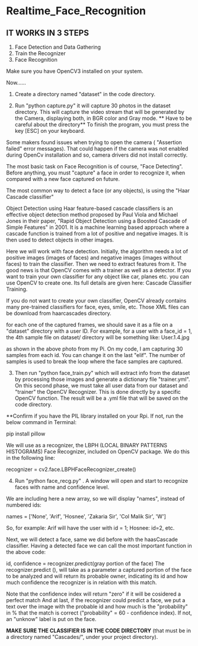 # Realtime_Face_Recognition

## IT WORKS IN 3 STEPS
1. Face Detection and Data Gathering
2. Train the Recognizer
3. Face Recognition

Make sure you have OpenCV3 installed on your system.

Now......
1. Create a directory named "dataset" in the code directory.

2. Run "python capture.py" it will capture 30 photos in the dataset directory. This will capture the video stream that will be generated by the Camera, displaying both, in BGR color and Gray mode. ** Have to be careful about the directory**
To finish the program, you must press the key [ESC] on your keyboard.

Some makers found issues when trying to open the camera ( "Assertion failed" error messages). That could happen if the camera was not enabled during OpenCv installation and so, camera drivers did not install correctly.

The most basic task on Face Recognition is of course, "Face Detecting". Before anything, you must "capture" a face in order to recognize it, when compared with a new face captured on future.

The most common way to detect a face (or any objects), is using the "Haar Cascade classifier"

Object Detection using Haar feature-based cascade classifiers is an effective object detection method proposed by Paul Viola and Michael Jones in their paper, "Rapid Object Detection using a Boosted Cascade of Simple Features" in 2001. It is a machine learning based approach where a cascade function is trained from a lot of positive and negative images. It is then used to detect objects in other images.

Here we will work with face detection. Initially, the algorithm needs a lot of positive images (images of faces) and negative images (images without faces) to train the classifier. Then we need to extract features from it. The good news is that OpenCV comes with a trainer as well as a detector. If you want to train your own classifier for any object like car, planes etc. you can use OpenCV to create one. Its full details are given here: Cascade Classifier Training.

If you do not want to create your own classifier, OpenCV already contains many pre-trained classifiers for face, eyes, smile, etc. Those XML files can be download from haarcascades directory.

for each one of the captured frames, we should save it as a file on a "dataset" directory with a user ID.
For example, for a user with a face_id = 1, the 4th sample file on dataset/ directory will be something like: User.1.4.jpg

as shown in the above photo from my Pi. On my code, I am capturing 30 samples from each id. You can change it on the last "elif". The number of samples is used to break the loop where the face samples are captured.

3. Then run "python face_train.py" which will extract info from the dataset by processing those images and generate a dictionary file "trainer.yml".
On this second phase, we must take all user data from our dataset and "trainer" the OpenCV Recognizer. This is done directly by a specific OpenCV function. The result will be a .yml file that will be saved on the code directory.

**Confirm if you have the PIL library installed on your Rpi. 
If not, run the below command in Terminal:

pip install pillow

We will use as a recognizer, the LBPH (LOCAL BINARY PATTERNS HISTOGRAMS) Face Recognizer, included on OpenCV package. We do this in the following line:

recognizer = cv2.face.LBPHFaceRecognizer_create()

4. Run "python face_recg.py" . A window will open and start to recognize faces with name and confidence level.

We are including here a new array, so we will display "names", instead of numbered ids:

names = ['None', 'Arif', 'Hosnee', 'Zakaria Sir', 'Col Malik Sir', 'W']

So, for example: Arif will have the user with id = 1; Hosnee: id=2, etc.

Next, we will detect a face, same we did before with the haasCascade classifier. Having a detected face we can call the most important function in the above code:

id, confidence = recognizer.predict(gray portion of the face)
The recognizer.predict (), will take as a parameter a captured portion of the face to be analyzed and will return its probable owner, indicating its id and how much confidence the recognizer is in relation with this match.

Note that the confidence index will return "zero" if it will be cosidered a perfect match
And at last, if the recognizer could predict a face, we put a text over the image with the probable id and how much is the "probability" in % that the match is correct ("probability" = 60 - confidence index). If not, an "unknow" label is put on the face.

**MAKE SURE THE CLASSIFIER IS IN THE CODE DIRECTORY**
(that must be in a directory named "Cascades/", under your project directory).
